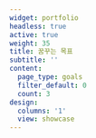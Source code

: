 ```yaml
---
widget: portfolio
headless: true
active: true
weight: 35
title: 꿈꾸는 목표
subtitle: ''
content:
  page_type: goals
  filter_default: 0
  count: 3
design:
  columns: '1'
  view: showcase
---
```

